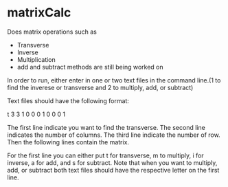 # matrixCalc
Does matrix operations such as
- Transverse
- Inverse
- Multiplication
- add and subtract methods are still being worked on

In order to run, either enter in one or two text files in the command line.(1 to find the inverese or transverse and 2 to multiply, add, or subtract)

Text files should have the following format:

t
3
3
1 0 0
0 1 0
0 0 1




The first line indicate you want to find the transverse.
The second line indicates the number of columns.
The third line indicate the number of row.
Then the following lines contain the matrix.

For the first line you can either put t for transverse, m to multiply, i for inverse, a for add, and s for subtract.
Note that when you want to multiply, add, or subtract both text files should have the respective letter on the first line.
